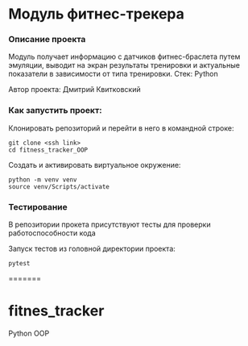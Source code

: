 # Модуль фитнес-трекера
### Описание проекта
Модуль получает информацию с датчиков фитнес-браслета путем эмуляции, выводит на экран результаты тренировки и актуальные показатели в зависимости от типа тренировки.
Стек: Python

Автор проекта: Дмитрий Квитковский

### Как запустить проект:

Клонировать репозиторий и перейти в него в командной строке:

```
git clone <ssh link>
cd fitness_tracker_OOP
```

Cоздать и активировать виртуальное окружение:

```
python -m venv venv
source venv/Scripts/activate
```

### Тестирование

В репозитории прокета присутствуют тесты для проверки работоспособности кода

Запуск тестов из головной директории проекта:
```
pytest
```
=======
# fitnes_tracker
Python OOP
